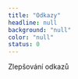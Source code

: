 ```yaml
---
title: "Odkazy"
headline: null
background: "null"
color: "null"
status: 0
---
```


<p>Zlepšování odkazů</p>